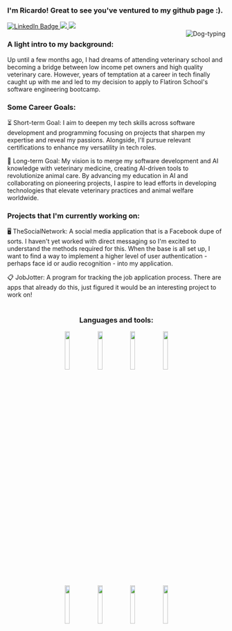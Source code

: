 ### I'm Ricardo! Great to see you've ventured to my github page :).

<div id="badges">
  <a href="www.linkedin.com/in/ricardo-merlin">
    <img src="https://img.shields.io/badge/LinkedIn-blue?style=for-the-badge&logo=linkedin&logoColor=white" alt="LinkedIn Badge"/>
  </a>
  <a href="https://medium.com/@rcrdmerlin">
    <img src="https://img.shields.io/badge/Medium-12100E?style=for-the-badge&logo=medium&logoColor=white"/>
  </a>
  <a href="mailto:rcrdmerlin@gmail.com">
    <img src="https://img.shields.io/badge/Gmail-white?style=for-the-badge&logo=gmail&logoColor=red" alr="Gmail Badge"/>
  </a>
</div>

<img align="right" src="https://media.tenor.com/3AQDvhSiPpMAAAAM/dog-hacker.gif" alt="Dog-typing"/>

### A light intro to my background:

Up until a few months ago, I had dreams of attending veterinary school and becoming a bridge between low income pet owners and high quality veterinary care. However, years of temptation at a career in tech finally caught up with me and led to my decision to apply to Flatiron School's software engineering bootcamp.

### Some Career Goals:

⏳ Short-term Goal: I aim to deepen my tech skills across software development and programming focusing on projects that sharpen my expertise and reveal my passions. Alongside, I'll pursue relevant certifications to enhance my versatility in tech roles.

🌱 Long-term Goal: My vision is to merge my software development and AI knowledge with veterinary medicine, creating AI-driven tools to revolutionize animal care. By advancing my education in AI and collaborating on pioneering projects, I aspire to lead efforts in developing technologies that elevate veterinary practices and animal welfare worldwide.

### Projects that I'm currently working on:

🖥️ TheSocialNetwork: A social media application that is a Facebook dupe of sorts. I haven't yet worked with direct messaging so I'm excited to understand the methods required for this. When the base is all set up, I want to find a way to implement a higher level of user authentication - perhaps face id or audio recognition - into my application.

📋 JobJotter: A program for tracking the job application process. There are apps that already do this, just figured it would be an interesting project to work on!
<br>
<br>

### <p align="center">Languages and tools:</p>

<div style={{backgroundColor: 'white'}} align="center">
  <code><img width="15%" src="https://www.vectorlogo.zone/logos/javascript/javascript-ar21.svg"></code><code><img width="15%" src="https://www.vectorlogo.zone/logos/typescriptlang/typescriptlang-ar21.svg"></code><code><img width="15%" src="https://www.vectorlogo.zone/logos/python/python-ar21.svg"></code><code><img width="15%" src="https://www.vectorlogo.zone/logos/github/github-ar21.svg"></code>
<br>
  <code><img width="15%" src="https://www.vectorlogo.zone/logos/reactjs/reactjs-ar21.svg"></code><code><img width="15%" src="https://www.vectorlogo.zone/logos/nodejs/nodejs-ar21.svg"></code><code><img width="15%" src="https://www.vectorlogo.zone/logos/pocoo_flask/pocoo_flask-ar21.svg"></code><code><img width="15%" src="https://www.vectorlogo.zone/logos/getbootstrap/getbootstrap-ar21.svg"></code>
</div>

<!--

Here are some ideas to get you started:

- 🌱 I’m currently learning ...
- 👯 I’m looking to collaborate on ...
- 🤔 I’m looking for help with ...
- 💬 Ask me about ...
- 📫 How to reach me: ...
- 😄 Pronouns: ...
- ⚡ Fun fact: ...
-->
